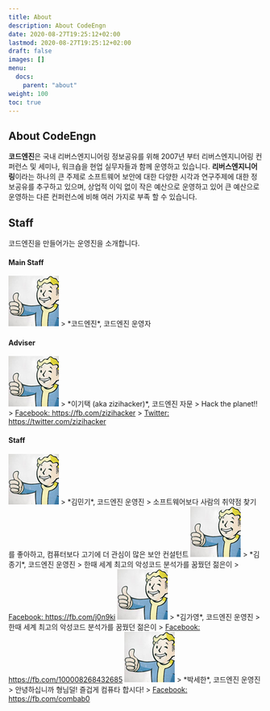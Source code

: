 ```yaml
---
title: About
description: About CodeEngn
date: 2020-08-27T19:25:12+02:00
lastmod: 2020-08-27T19:25:12+02:00
draft: false
images: []
menu:
  docs:
    parent: "about"
weight: 100
toc: true
---
```


## About CodeEngn

**코드엔진**은 국내 리버스엔지니어링 정보공유를 위해 2007년 부터 리버스엔지니어링 컨퍼런스 및 세미나, 워크숍을 현업 실무자들과 함께 운영하고 있습니다. **리버스엔지니어링**이라는 하나의 큰 주제로 소프트웨어 보안에 대한 다양한 시각과 연구주제에 대한 정보공유를 추구하고 있으며, 상업적 이익 없이 작은 예산으로 운영하고 있어 큰 예산으로 운영하는 다른 컨퍼런스에 비해 여러 가지로 부족 할 수 있습니다.

## Staff

코드엔진을 만들어가는 운영진을 소개합니다.

#### Main Staff
<img src='https://raw.githubusercontent.com/codeengn/www/6eff3c480f430a886feb4debb7687030127ea6ea/images/staff_ce.png' /> 
> *코드엔진*, 코드엔진 운영자

#### Adviser
<img src='https://raw.githubusercontent.com/codeengn/www/6eff3c480f430a886feb4debb7687030127ea6ea/images/staff_ce.png' /> 
> *이기택 (aka zizihacker)*, 코드엔진 자문
> Hack the planet!!
> <a href='https://fb.com/zizihacker' target='_blank'>Facebook: https://fb.com/zizihacker</a>
> <a href='https://twitter.com/zizihacker' target='_blank'>Twitter: https://twitter.com/zizihacker</a>

#### Staff
<img src='https://raw.githubusercontent.com/codeengn/www/6eff3c480f430a886feb4debb7687030127ea6ea/images/staff_ce.png' /> 
> *김민기*, 코드엔진 운영진
> 소프트웨어보다 사람의 취약점 찾기를 좋아하고, 컴퓨터보다 고기에 더 관심이 많은 보안 컨설턴트

<img src='https://raw.githubusercontent.com/codeengn/www/6eff3c480f430a886feb4debb7687030127ea6ea/images/staff_ce.png' /> 
> *김종기*, 코드엔진 운영진
> 한때 세계 최고의 악성코드 분석가를 꿈꿨던 젊은이
> <a href='https://fb.com/j0n9ki' target='_blank'>Facebook: https://fb.com/j0n9ki</a>

<img src='https://raw.githubusercontent.com/codeengn/www/6eff3c480f430a886feb4debb7687030127ea6ea/images/staff_ce.png' /> 
> *김가영*, 코드엔진 운영진
> 한때 세계 최고의 악성코드 분석가를 꿈꿨던 젊은이
> <a href='https://fb.com/100008268432685' target='_blank'>Facebook: https://fb.com/100008268432685</a>

<img src='https://raw.githubusercontent.com/codeengn/www/6eff3c480f430a886feb4debb7687030127ea6ea/images/staff_ce.png' /> 
> *박세한*, 코드엔진 운영진
> 안녕하십니까 형님덜! 즐겁게 컴퓨타 합시다!
> <a href='https://fb.com/combab0' target='_blank'>Facebook: https://fb.com/combab0</a>
